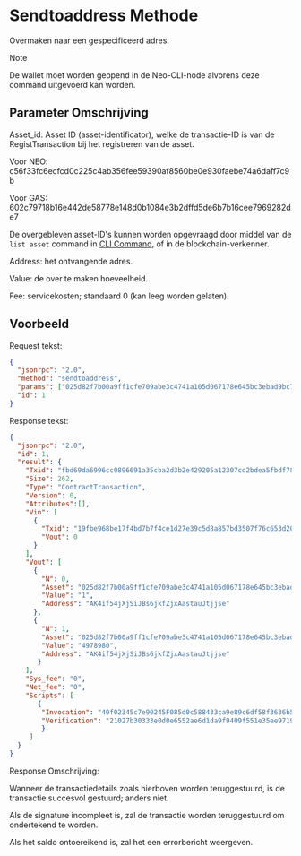 # Sendtoaddress Methode

Overmaken naar een gespecificeerd adres.

> [!Note]
> De wallet moet worden geopend in de Neo-CLI-node alvorens deze command uitgevoerd kan worden.

## Parameter Omschrijving

Asset_id: Asset ID (asset-identificator), welke de transactie-ID is van de RegistTransaction bij het registreren van de asset.

Voor NEO: c56f33fc6ecfcd0c225c4ab356fee59390af8560be0e930faebe74a6daff7c9b

Voor GAS: 602c79718b16e442de58778e148d0b1084e3b2dffd5de6b7b16cee7969282de7

De overgebleven asset-ID's kunnen worden opgevraagd door middel van de `list asset` command in [CLI Command](../cli.md), of in de blockchain-verkenner.

Address: het ontvangende adres.

Value: de over te maken hoeveelheid.

Fee: servicekosten; standaard 0 (kan leeg worden gelaten).

## Voorbeeld

Request tekst:

```json
{
  "jsonrpc": "2.0",
  "method": "sendtoaddress",
  "params": ["025d82f7b00a9ff1cfe709abe3c4741a105d067178e645bc3ebad9bc79af47d4", "AK4if54jXjSiJBs6jkfZjxAastauJtjjse", 1],
  "id": 1
}
```

Response tekst:

```json
{
  "jsonrpc": "2.0",
  "id": 1,
  "result": {
    "Txid": "fbd69da6996cc0896691a35cba2d3b2e429205a12307cd2bdea5fbdf78dc9925",
    "Size": 262,
    "Type": "ContractTransaction",
    "Version": 0,
    "Attributes":[],
    "Vin": [
      { 
        "Txid": "19fbe968be17f4bd7b7f4ce1d27e39c5d8a857bd3507f76c653d204e1e9f8e63",
        "Vout": 0
      }
    ],
    "Vout": [
      {
        "N": 0,
        "Asset": "025d82f7b00a9ff1cfe709abe3c4741a105d067178e645bc3ebad9bc79af47d4",
        "Value": "1",
        "Address": "AK4if54jXjSiJBs6jkfZjxAastauJtjjse"
      },
      {
        "N": 1,
        "Asset": "025d82f7b00a9ff1cfe709abe3c4741a105d067178e645bc3ebad9bc79af47d4",
        "Value": "4978980",
        "Address": "AK4if54jXjSiJBs6jkfZjxAastauJtjjse"
       }
    ],
    "Sys_fee": "0",
    "Net_fee": "0",
    "Scripts": [
       {
        "Invocation": "40f02345c7e90245F085d0c588433ca9e89c6df58f3636b5240288aab5f081b1c67c3cad5946890de9001fcfe8d8b748b647b116891e6f1fb2393cc2f1aba45a81",
        "Verification": "21027b30333e0d0e6552ae6d1da9f9409f551e35ee9719305e945dc4dcba998456caac"
        }
     ]
  }
}
```

Response Omschrijving:

Wanneer de transactiedetails zoals hierboven worden teruggestuurd, is de transactie succesvol gestuurd; anders niet.

Als de signature incompleet is, zal de transactie worden teruggestuurd om ondertekend te worden.

Als het saldo ontoereikend is, zal het een errorbericht weergeven.

